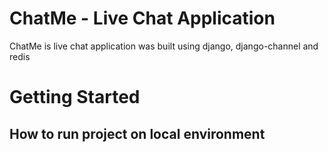 # ChatMe - Live Chat Application

ChatMe is live chat application was built using django, django-channel and redis

# Getting Started

## How to run project on local environment